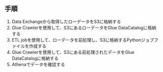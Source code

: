 ## 手順
1. Data Exchangeから取得したローデータをS3に格納する
2. Glue Crawlerを使用して、S3にあるローデータをGlue DataCatalogに格納する
3. ETL jobを使用して、ローデータを前処理し、S3に格納するPythonジョブファイルを作成する
4. Glue Crawlerを使用して、S3にある前処理されたデータをGlue DataCatalogに格納する
5. Athenaでデータを確認する

